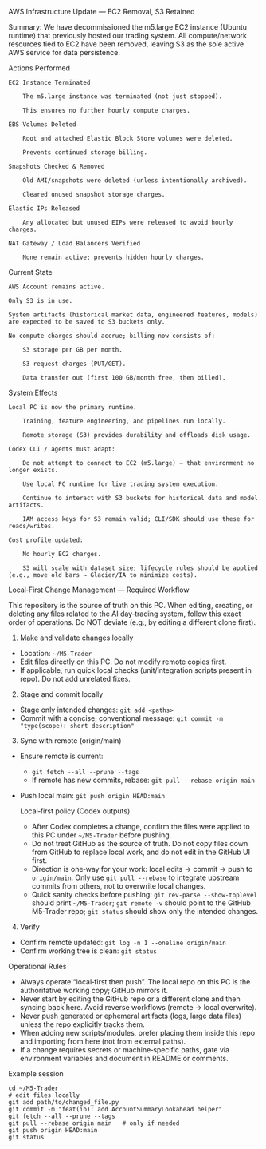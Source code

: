 AWS Infrastructure Update — EC2 Removal, S3 Retained

Summary:
We have decommissioned the m5.large EC2 instance (Ubuntu runtime) that previously hosted our trading system. All compute/network resources tied to EC2 have been removed, leaving S3 as the sole active AWS service for data persistence.

Actions Performed

    EC2 Instance Terminated

        The m5.large instance was terminated (not just stopped).

        This ensures no further hourly compute charges.

    EBS Volumes Deleted

        Root and attached Elastic Block Store volumes were deleted.

        Prevents continued storage billing.

    Snapshots Checked & Removed

        Old AMI/snapshots were deleted (unless intentionally archived).

        Cleared unused snapshot storage charges.

    Elastic IPs Released

        Any allocated but unused EIPs were released to avoid hourly charges.

    NAT Gateway / Load Balancers Verified

        None remain active; prevents hidden hourly charges.

Current State

    AWS Account remains active.

    Only S3 is in use.

    System artifacts (historical market data, engineered features, models) are expected to be saved to S3 buckets only.

    No compute charges should accrue; billing now consists of:

        S3 storage per GB per month.

        S3 request charges (PUT/GET).

        Data transfer out (first 100 GB/month free, then billed).

System Effects

    Local PC is now the primary runtime.

        Training, feature engineering, and pipelines run locally.

        Remote storage (S3) provides durability and offloads disk usage.

    Codex CLI / agents must adapt:

        Do not attempt to connect to EC2 (m5.large) — that environment no longer exists.

        Use local PC runtime for live trading system execution.

        Continue to interact with S3 buckets for historical data and model artifacts.

        IAM access keys for S3 remain valid; CLI/SDK should use these for reads/writes.

    Cost profile updated:

        No hourly EC2 charges.

        S3 will scale with dataset size; lifecycle rules should be applied (e.g., move old bars → Glacier/IA to minimize costs).


Local‑First Change Management — Required Workflow

This repository is the source of truth on this PC. When editing, creating, or deleting any files related to the AI day‑trading system, follow this exact order of operations. Do NOT deviate (e.g., by editing a different clone first).

1) Make and validate changes locally
- Location: `~/M5-Trader`
- Edit files directly on this PC. Do not modify remote copies first.
- If applicable, run quick local checks (unit/integration scripts present in repo). Do not add unrelated fixes.

2) Stage and commit locally
- Stage only intended changes: `git add <paths>`
- Commit with a concise, conventional message: `git commit -m "type(scope): short description"`

3) Sync with remote (origin/main)
- Ensure remote is current:
  - `git fetch --all --prune --tags`
  - If remote has new commits, rebase: `git pull --rebase origin main`
- Push local main: `git push origin HEAD:main`

  Local‑first policy (Codex outputs)
  - After Codex completes a change, confirm the files were applied to this PC under `~/M5-Trader` before pushing.
  - Do not treat GitHub as the source of truth. Do not copy files down from GitHub to replace local work, and do not edit in the GitHub UI first.
  - Direction is one‑way for your work: local edits → commit → push to `origin/main`. Only use `git pull --rebase` to integrate upstream commits from others, not to overwrite local changes.
  - Quick sanity checks before pushing: `git rev-parse --show-toplevel` should print `~/M5-Trader`; `git remote -v` should point to the GitHub M5‑Trader repo; `git status` should show only the intended changes.

4) Verify
- Confirm remote updated: `git log -n 1 --oneline origin/main`
- Confirm working tree is clean: `git status`

Operational Rules
- Always operate “local‑first then push”. The local repo on this PC is the authoritative working copy; GitHub mirrors it.
- Never start by editing the GitHub repo or a different clone and then syncing back here. Avoid reverse workflows (remote → local overwrite).
- Never push generated or ephemeral artifacts (logs, large data files) unless the repo explicitly tracks them.
- When adding new scripts/modules, prefer placing them inside this repo and importing from here (not from external paths).
- If a change requires secrets or machine‑specific paths, gate via environment variables and document in README or comments.

Example session

```
cd ~/M5-Trader
# edit files locally
git add path/to/changed_file.py
git commit -m "feat(ib): add AccountSummaryLookahead helper"
git fetch --all --prune --tags
git pull --rebase origin main   # only if needed
git push origin HEAD:main
git status
```
